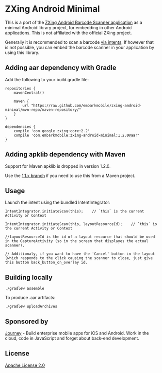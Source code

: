 # ZXing Android Minimal

This is a port of the [ZXing Android Barcode Scanner application](http://code.google.com/p/zxing/) as a minimal Android
library project, for embedding in other Android applications. This is not affiliated with the official ZXing project.

Generally it is recommended to scan a barcode [via intents](http://code.google.com/p/zxing/wiki/ScanningViaIntent).
If however that is not possible, you can embed the barcode scanner in your application by using this library.

## Adding aar dependency with Gradle

Add the following to your build.gradle file:

    repositories {
        mavenCentral()

        maven {
            url "https://raw.github.com/embarkmobile/zxing-android-minimal/mvn-repo/maven-repository/"
        }
    }

    dependencies {
        compile 'com.google.zxing:core:2.2'
        compile 'com.embarkmobile:zxing-android-minimal:1.2.0@aar'
    }


## Adding apklib dependency with Maven

Support for Maven apklib is dropped in version 1.2.0.

Use the [1.1.x branch](https://github.com/embarkmobile/zxing-android-minimal/tree/1.1.x) if you need to use this from a Maven project.

## Usage

Launch the intent using the bundled IntentIntegrator:

    IntentIntegrator.initiateScan(this);    // `this` is the current Activity or Context
    
    IntentIntegrator.initiateScan(this, layoutResourceId);    // `this` is the current Activity or Context
    
    //layoutResourceId is the id of a layout resource that should be used in the CaptureActivity (so in the screen that displayes the actual scanner). 
    
    // Additionaly, if you want to have the 'Cancel' button in the layout (which responds to the click causing the scanner to close, just give this button back_button_on_overlay id.
    
    

## Building locally

    ./gradlew assemble

To produce .aar artifacts:

    ./gradlew uploadArchives


## Sponsored by

[Journey][1] - Build enterprise mobile apps for iOS and Android. Work in the cloud, code in JavaScript and forget about back-end development.


## License

[Apache License 2.0](http://www.apache.org/licenses/LICENSE-2.0)

[1]: http://journeyapps.com
